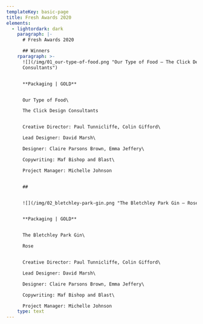 ```yaml
---
templateKey: basic-page
title: Fresh Awards 2020
elements:
  - lightordark: dark
    paragraph: |-
      # Fresh Awards 2020

      ## Winners
    rparagraph: >-
      ![](/img/01_our-type-of-food.png "Our Type of Food – The Click Design
      Consultants")


      **Packaging | GOLD**


      Our Type of Food\

      The Click Design Consultants


      Creative Director: Paul Tunnicliffe, Colin Gifford\

      Lead Designer: David Marsh\

      Designer: Claire Parsons Brown, Emma Jeffery\

      Copywriting: Maf Bishop and Blast\

      Project Manager: Michelle Johnson


      ## 


      ![](/img/02_bletchley-park-gin.png "The Bletchley Park Gin – Rose")


      **Packaging | GOLD**


      The Bletchley Park Gin\

      Rose


      Creative Director: Paul Tunnicliffe, Colin Gifford\

      Lead Designer: David Marsh\

      Designer: Claire Parsons Brown, Emma Jeffery\

      Copywriting: Maf Bishop and Blast\

      Project Manager: Michelle Johnson
    type: text
---
```


